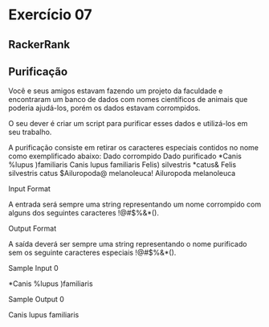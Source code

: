 # Exercício 07 
## RackerRank
## Purificação

Você e seus amigos estavam fazendo um projeto da faculdade e encontraram um banco de dados com nomes científicos de animais que poderia ajudá-los, porém os dados estavam corrompidos.

O seu dever é criar um script para purificar esses dados e utilizá-los em seu trabalho.

A purificação consiste em retirar os caracteres especiais contidos no nome como exemplificado abaixo:
Dado corrompido 	Dado purificado
*Canis %lupus )familiaris 	Canis lupus familiaris
Felis) silvestris *catus& 	Felis silvestris catus
$Ailuropoda@ melanoleuca! 	Ailuropoda melanoleuca

Input Format

A entrada será sempre uma string representando um nome corrompido com alguns dos seguintes caracteres !@#$%&*().

Output Format

A saída deverá ser sempre uma string representando o nome purificado sem os seguinte caracteres especiais !@#$%&*().

Sample Input 0

*Canis %lupus )familiaris

Sample Output 0

Canis lupus familiaris

